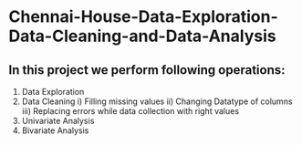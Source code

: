 # Chennai-House-Data-Exploration-Data-Cleaning-and-Data-Analysis
## In this project we perform following operations:

1) Data Exploration
2) Data Cleaning
  i) Filling missing values
  ii) Changing Datatype of columns
  iii) Replacing errors while data collection with right values
3) Univariate Analysis
4) Bivariate Analysis
